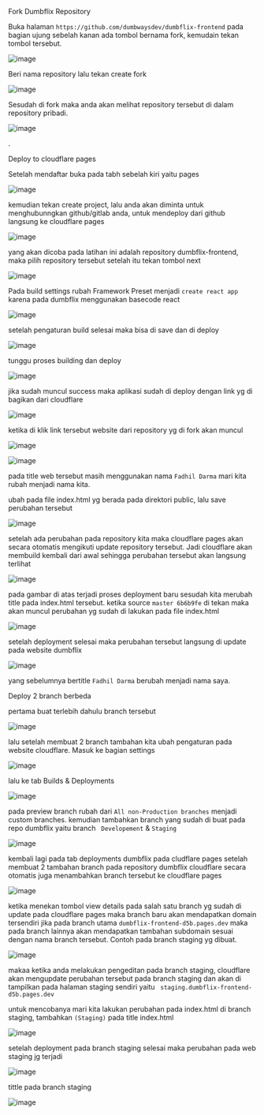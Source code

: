 Fork Dumbflix Repository 

Buka halaman `https://github.com/dumbwaysdev/dumbflix-frontend` pada bagian ujung sebelah kanan ada tombol bernama fork, kemudain tekan tombol tersebut.

![image](https://user-images.githubusercontent.com/56806850/202982704-1fec7e78-8731-4cc1-9c6b-8a9bf2459e57.png)

Beri nama repository lalu tekan create fork 

![image](https://user-images.githubusercontent.com/56806850/202982812-8be6e050-5c0d-4a66-871c-72306e9c06d2.png)


Sesudah di fork maka anda akan melihat repository tersebut di dalam repository pribadi.

![image](https://user-images.githubusercontent.com/56806850/202982922-b41816e7-a5df-406b-8ecb-c30dc0ae0640.png)

.


Deploy to cloudflare pages 

Setelah mendaftar buka pada tabh sebelah kiri yaitu pages

![image](https://user-images.githubusercontent.com/56806850/202983265-d0020b08-ac13-4594-9f8c-cc358213a8c0.png)

kemudian tekan create project, lalu anda akan diminta untuk menghubunngkan github/gitlab anda, untuk mendeploy dari github langsung ke cloudflare pages 

![image](https://user-images.githubusercontent.com/56806850/202983445-de298d57-e975-44f2-b7bc-6fc596de9038.png)

yang akan dicoba pada latihan ini adalah repository dumbflix-frontend, maka pilih repository tersebut setelah itu tekan tombol next

![image](https://user-images.githubusercontent.com/56806850/202983534-00f09c9d-e9ca-4397-a568-70214a0121ab.png)

Pada build settings rubah Framework Preset menjadi `create react app` karena pada dumbflix menggunakan basecode react 

![image](https://user-images.githubusercontent.com/56806850/202983703-d5de0874-b31d-4691-b8d5-ef6561fc342c.png)

setelah pengaturan build selesai maka bisa di save dan di deploy

![image](https://user-images.githubusercontent.com/56806850/202983929-50080761-59b5-4882-b1f6-06b113516b81.png)

tunggu proses building dan deploy 

![image](https://user-images.githubusercontent.com/56806850/202984000-f20e25c4-7cfc-4123-bd46-64f3d29f82d6.png)

jika sudah muncul success maka aplikasi sudah di deploy dengan link yg di bagikan dari cloudflare 

![image](https://user-images.githubusercontent.com/56806850/202984293-93d41bb2-6346-4ace-b604-c811ecdc11c3.png)


ketika di klik link tersebut website dari repository yg di fork akan muncul

![image](https://user-images.githubusercontent.com/56806850/202987173-bae4ece9-3f1d-4bbb-840e-7e2022edc155.png)


![image](https://user-images.githubusercontent.com/56806850/202987058-7c954466-64ee-4eea-800d-5c121e77a989.png)


pada title web tersebut masih menggunakan nama `Fadhil Darma` mari kita rubah menjadi nama kita.

ubah pada file index.html yg berada pada direktori public, lalu save perubahan tersebut

![image](https://user-images.githubusercontent.com/56806850/202985187-c170f29f-2f60-43c8-80f3-9cec95323d00.png)

setelah ada perubahan pada repository kita maka cloudflare pages akan secara otomatis mengikuti update repository tersebut. Jadi cloudflare akan membuild kembali dari awal sehingga perubahan tersebut akan langsung terlihat 

![image](https://user-images.githubusercontent.com/56806850/202985643-3361f917-a81c-464b-9d1e-9bd2c4c97e9c.png)

pada gambar di atas terjadi proses deployment baru sesudah kita merubah title pada index.html tersebut. ketika source `master 6b6b9fe` di tekan maka akan muncul perubahan yg sudah di lakukan pada file index.html 

![image](https://user-images.githubusercontent.com/56806850/202985845-412938d3-6ef3-4bab-91cc-5a29f3e27acd.png)

setelah deployment selesai maka perubahan tersebut langsung di update pada website dumbflix 

![image](https://user-images.githubusercontent.com/56806850/202985928-e95ed9e3-b664-4059-b262-14fdd954a9cd.png)
 
 yang sebelumnya bertitle `Fadhil Darma` berubah menjadi nama saya.
 
 
 Deploy 2 branch berbeda 
 
 pertama buat terlebih dahulu branch tersebut 
 
 ![image](https://user-images.githubusercontent.com/56806850/202988455-01d0d263-593d-4716-96a9-d5fcf1ba3282.png)

lalu setelah membuat 2 branch tambahan kita ubah pengaturan pada website cloudflare. Masuk ke bagian settings 

![image](https://user-images.githubusercontent.com/56806850/202991885-36db565c-fc08-4f54-9625-f77613f22ea6.png)

lalu ke tab Builds & Deployments 

![image](https://user-images.githubusercontent.com/56806850/202991951-85281836-2c5b-46aa-b64e-b23d1dcf1a46.png)


pada preview branch rubah dari `All non-Production branches` menjadi custom branches. kemudian tambahkan branch yang sudah di buat pada repo dumbflix yaitu branch ` Developement` & `Staging`

![image](https://user-images.githubusercontent.com/56806850/202992174-bd2369e7-f311-400c-8503-a68351553af7.png)


kembali lagi pada tab deployments dumbflix pada cludflare pages setelah membuat 2 tambahan branch pada repository dumbflix cloudflare secara otomatis juga menambahkan branch tersebut ke cloudflare pages 

![image](https://user-images.githubusercontent.com/56806850/202992522-28f7052d-e35f-4491-9748-bedcf9128a77.png)

ketika menekan tombol view details pada salah satu branch yg sudah di update pada cloudflare pages maka branch baru akan mendapatkan domain tersendiri jika pada branch utama `dumbflix-frontend-d5b.pages.dev` maka pada branch lainnya akan mendapatkan tambahan subdomain sesuai dengan nama branch tersebut. Contoh pada branch staging yg dibuat. 

![image](https://user-images.githubusercontent.com/56806850/202992960-22ec9f93-2cf4-49bb-a4be-ce0a583e7183.png)

makaa ketika anda melakukan pengeditan pada branch staging, cloudflare akan mengupdate perubahan tersebut pada branch staging dan akan di tampilkan pada halaman staging sendiri yaitu `
staging.dumbflix-frontend-d5b.pages.dev`

untuk mencobanya mari kita lakukan perubahan pada index.html di branch staging, tambahkan `(Staging)` pada title index.html 

![image](https://user-images.githubusercontent.com/56806850/202993526-6ce376b2-8273-4f52-87ea-610369909a36.png)

setelah deployment pada branch staging selesai maka perubahan pada web staging jg terjadi

![image](https://user-images.githubusercontent.com/56806850/202994484-78b636c3-40be-4a21-9116-eb354288579d.png)

tittle pada branch staging 

![image](https://user-images.githubusercontent.com/56806850/202994542-359ea46c-c468-42fe-9024-3f296d08e31a.png)






